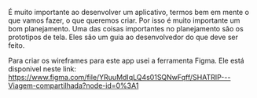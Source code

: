 É muito importante ao desenvolver um aplicativo, termos bem em mente o que vamos fazer, o que queremos criar. 
Por isso é muito importante um bom planejamento. Uma das coisas importantes no planejamento são os prototipos de tela. Eles são um guia ao desenvolvedor do que deve ser feito.

Para criar os wireframes para este app usei a ferramenta Figma.
Ele está disponivel neste link: 
https://www.figma.com/file/YRuuMdIqLQ4s01SQNwFqff/SHATRIP---Viagem-compartilhada?node-id=0%3A1
